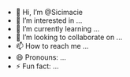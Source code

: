 - 👋 Hi, I’m @Sicimacie
- 👀 I’m interested in ...
- 🌱 I’m currently learning ...
- 💞️ I’m looking to collaborate on ...
- 📫 How to reach me ...
- 😄 Pronouns: ...
- ⚡ Fun fact: ...

<!---
Sicimacie/Sicimacie is a ✨ special ✨ repository because its `README.md` (this file) appears on your GitHub profile.
You can click the Preview link to take a look at your changes.
--->
